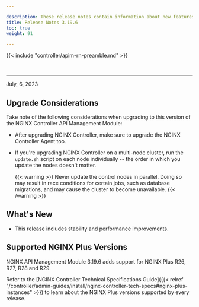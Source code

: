 ```yaml
---

description: These release notes contain information about new features, improvements, known issues, and bug fixes in the NGINX Controller API Management Module.
title: Release Notes 3.19.6
toc: true
weight: 91

---
```


{{< include "controller/apim-rn-preamble.md" >}}

&nbsp;

---

July, 6, 2023

## Upgrade Considerations

Take note of the following considerations when upgrading to this version of the NGINX Controller API Management Module:

- After upgrading NGINX Controller, make sure to upgrade the NGINX Controller Agent too.

- If you're upgrading NGINX Controller on a multi-node cluster, run the `update.sh` script on each node individually -- the order in which you update the nodes doesn't matter.

  {{< warning >}}
  Never update the control nodes in parallel. Doing so may result in race conditions for certain jobs, such as database migrations, and may cause the cluster to become unavailable.
  {{< /warning >}}

## What's New

- This release includes stability and performance improvements.

## Supported NGINX Plus Versions

NGINX API Management Module 3.19.6 adds support for NGINX Plus R26, R27, R28 and R29.

Refer to the [NGINX Controller Technical Specifications Guide]({{< relref "/controller/admin-guides/install/nginx-controller-tech-specs#nginx-plus-instances" >}}) to learn about the NGINX Plus versions supported by every release.
